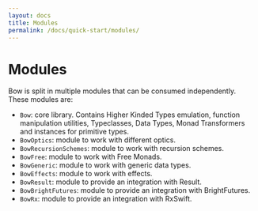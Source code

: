 ```yaml
---
layout: docs
title: Modules
permalink: /docs/quick-start/modules/
---
```


# Modules
 
 Bow is split in multiple modules that can be consumed independently. These modules are:
 
 - `Bow`: core library. Contains Higher Kinded Types emulation, function manipulation utilities, Typeclasses, Data Types, Monad Transformers and instances for primitive types.
 - `BowOptics`: module to work with different optics.
 - `BowRecursionSchemes`: module to work with recursion schemes.
 - `BowFree`: module to work with Free Monads.
 - `BowGeneric`: module to work with generic data types.
 - `BowEffects`: module to work with effects.
 - `BowResult`: module to provide an integration with Result.
 - `BowBrightFutures`: module to provide an integration with BrightFutures.
 - `BowRx`: module to provide an integration with RxSwift.
